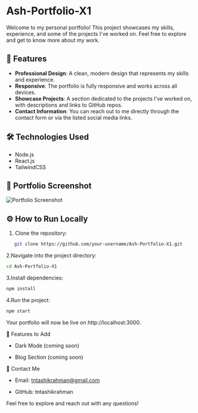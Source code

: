 # Ash-Portfolio-X1

Welcome to my personal portfolio! This project showcases my skills, experience, and some of the projects I've worked on. Feel free to explore and get to know more about my work.

## 🚀 Features

- **Professional Design**: A clean, modern design that represents my skills and experience.
- **Responsive**: The portfolio is fully responsive and works across all devices.
- **Showcase Projects**: A section dedicated to the projects I’ve worked on, with descriptions and links to GitHub repos.
- **Contact Information**: You can reach out to me directly through the contact form or via the listed social media links.

## 🛠️ Technologies Used

- Node.js 
- React.js 
- TailwindCSS

## 📸 Portfolio Screenshot

![Portfolio Screenshot](https://res.cloudinary.com/dfrvp6cti/image/upload/v1743606808/pa67netbkfrelww1qrmv.png)

## ⚙️ How to Run Locally

1. Clone the repository:
```sh
   git clone https://github.com/your-username/Ash-Portfolio-X1.git
```
2.Navigate into the project directory:
```sh
cd Ash-Portfolio-X1
```
3.Install dependencies:
```sh
npm install
```
4.Run the project:
```sh
npm start
```

Your portfolio will now be live on http://localhost:3000.

📝 Features to Add
- Dark Mode (coming soon)

- Blog Section (coming soon)

💬 Contact Me
- Email: tntashikrahman@gmail.com

- GitHub: tntashikrahman

Feel free to explore and reach out with any questions!

